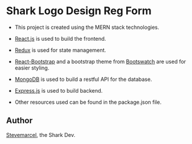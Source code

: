 # Shark Logo Design Reg Form

- This project is created using the MERN stack technologies.

- [React.js](https://reactjs.org/) is used to build the frontend.

- [Redux](https://redux.js.org/) is used for state management.

- [React-Bootstrap](https://react-bootstrap.github.io/) and a bootstrap theme from [Bootswatch](https://bootswatch.com/) are used for easier styling.

- [MongoDB](https://www.mongodb.com/) is used to build a restful API for the database.

- [Express.js](https://www.mongodb.com/) is used to build backend.

- Other resources used can be found in the package.json file.

## Author

[Stevemarcel](https://github.com/stevemarcel), the Shark Dev.
